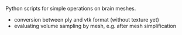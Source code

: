 Python scripts for simple operations on brain meshes.

* conversion between ply and vtk format (without texture yet)
* evaluating volume sampling by mesh, e.g. after mesh simplification
